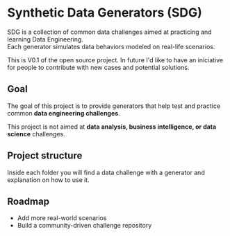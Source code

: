 # Synthetic Data Generators (SDG)
SDG is a collection of common data challenges aimed at practicing and learning Data Engineering.  
Each generator simulates data behaviors modeled on real-life scenarios.


This is V0.1 of the open source project. In future I'd like to have an iniciative for people to contribute with new cases and potential solutions.

## Goal
The goal of this project is to provide generators that help test and practice common **data engineering challenges**.  

This project is not aimed at **data analysis, business intelligence, or data science** challenges. 

## Project structure 
Inside each folder you will find a data challenge with a generator and explanation on how to use it.

## Roadmap
- Add more real-world scenarios
- Build a community-driven challenge repository
